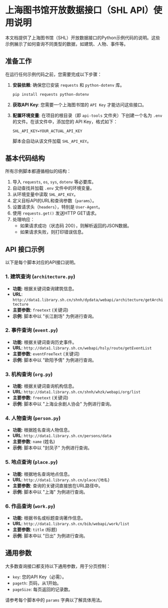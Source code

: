 # 上海图书馆开放数据接口（SHL API）使用说明

本文档提供了上海图书馆（SHL）开放数据接口的Python示例代码的说明。这些示例展示了如何查询不同类型的数据，如建筑、人物、事件等。

## 准备工作

在运行任何示例代码之前，您需要完成以下步骤：

1.  **安装依赖**:
    确保您已安装 `requests` 和 `python-dotenv` 库。
    ```bash
    pip install requests python-dotenv
    ```

2.  **获取API Key**:
    您需要一个上海图书馆的 `API Key` 才能访问这些接口。

3.  **配置环境变量**:
    在项目的根目录（即 `api-tools` 文件夹）下创建一个名为 `.env` 的文件。在该文件中，添加您的 API Key，格式如下：
    ```
    SHL_API_KEY=YOUR_ACTUAL_API_KEY
    ```
    脚本会自动从该文件加载 `SHL_API_KEY`。

## 基本代码结构

所有示例脚本都遵循相似的结构：
1.  导入 `requests`, `os`, `sys`, `dotenv` 等必要库。
2.  自动查找并加载 `.env` 文件中的环境变量。
3.  从环境变量中读取 `SHL_API_KEY`。
4.  定义目标API的URL和查询参数（`params`）。
5.  设置请求头（`headers`），特别是 `User-Agent`。
6.  使用 `requests.get()` 发送HTTP GET请求。
7.  处理响应：
    - 如果请求成功（状态码 200），则解析返回的JSON数据。
    - 如果请求失败，则打印错误信息。

## API 接口示例

以下是每个脚本对应的API接口说明。

### 1. 建筑查询 (`architecture.py`)

-   **功能**: 根据关键词查询建筑信息。
-   **URL**: `http://data1.library.sh.cn/shnh/dydata/webapi/architecture/getArchitecture`
-   **主要参数**: `freetext` (关键词)
-   **示例**: 脚本中以 "长江剧场" 为例进行查询。

### 2. 事件查询 (`event.py`)

-   **功能**: 根据关键词查询历史事件。
-   **URL**: `http://data1.library.sh.cn/webapi/hsly/route/getEventList`
-   **主要参数**: `eventFreeText` (关键词)
-   **示例**: 脚本中以 "欧阳予倩" 为例进行查询。

### 3. 机构查询 (`org.py`)

-   **功能**: 根据关键词查询机构信息。
-   **URL**: `http://data1.library.sh.cn/shnh/whzk/webapi/org/list`
-   **主要参数**: `freetext` (关键词)
-   **示例**: 脚本中以 "上海业余剧人协会" 为例进行查询。

### 4. 人物查询 (`person.py`)

-   **功能**: 根据姓名查询人物信息。
-   **URL**: `http://data1.library.sh.cn/persons/data`
-   **主要参数**: `name` (姓名)
-   **示例**: 脚本中以 "封凤子" 为例进行查询。

### 5. 地点查询 (`place.py`)

-   **功能**: 根据地名查询地点信息。
-   **URL**: `http://data1.library.sh.cn/place/{地名}`
-   **主要参数**: 查询的关键词直接放在URL路径中。
-   **示例**: 脚本中以 "上海" 为例进行查询。

### 6. 作品查询 (`work.py`)

-   **功能**: 根据书名或标题查询著作信息。
-   **URL**: `http://data1.library.sh.cn/bib/webapi/work/list`
-   **主要参数**: `title` (标题)
-   **示例**: 脚本中以 "日出" 为例进行查询。

## 通用参数

大多数查询接口都支持以下通用参数，用于分页控制：
-   `key`: 您的API Key（必需）。
-   `pageth`: 页码，从1开始。
-   `pageSize`: 每页返回的记录数。

请参考每个脚本中的 `params` 字典以了解具体用法。